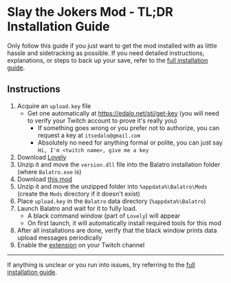 # Slay the Jokers Mod - TL;DR Installation Guide

Only follow this guide if you just want to get the mod installed with as little hassle and sidetracking as possible.
If you need detailed instructions, explanations, or steps to back up your save, refer to the [full installation guide](../INSTALL.md).

## Instructions

1. Acquire an `upload.key` file
    - Get one automatically at https://edalo.net/stj/get-key (you will need to verify your Twitch account to prove it's really you)
        - If something goes wrong or you prefer not to authorize, you can request a key at `itsedalo@gmail.com`
        - Absolutely no need for anything formal or polite, you can just say `Hi, I'm <twitch name>, give me a key`
4. Download [Lovely](https://www.github.com/ethangreen-dev/lovely-injector/releases/tag/v0.7.1) 
5. Unzip it and move the `version.dll` file into the Balatro installation folder (where `Balatro.exe` is)
6. Download [this mod](https://github.com/its-edalo/slay-the-jokers/archive/main.zip)
7. Unzip it and move the unzipped folder into `%appdata%\Balatro\Mods` (create the `Mods` directory if it doesn't exist)
8. Place `upload.key` in the `Balatro` data directory (`%appdata%\Balatro`)
9. Launch Balatro and wait for it to fully load.  
    - A black command window (part of `Lovely`) will appear
    - On first launch, it will automatically install required tools for this mod
10. After all installations are done, verify that the black window prints data upload messages periodically
11. Enable the [extension](https://dashboard.twitch.tv/extensions/iaofk5k6d87u31z9uy2joje2fwn347) on your Twitch channel

---

If anything is unclear or you run into issues, try referring to the [full installation guide](../INSTALL.md). 

